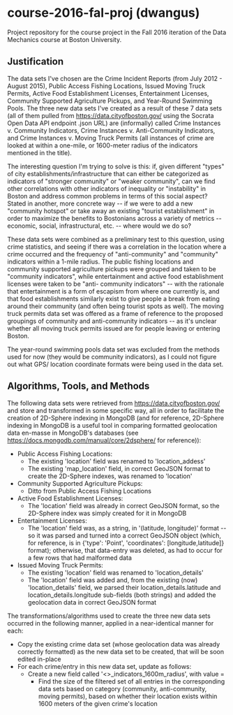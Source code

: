 # course-2016-fal-proj (dwangus)
Project repository for the course project in the Fall 2016 iteration of the Data Mechanics course at Boston University.

## Justification

The data sets I've chosen are the Crime Incident Reports (from July 2012 - August 2015), Public Access Fishing Locations, Issued Moving Truck Permits, 
Active Food Establishment Licenses, Entertainment Licenses, Community Supported Agriculture Pickups, and Year-Round Swimming Pools. The three new data sets
I've created as a result of these 7 data sets (all of them pulled from https://data.cityofboston.gov/ using the Socrata Open Data API endpoint .json URL)
are (informally) called Crime Instances v. Community Indicators, Crime Instances v. Anti-Community Indicators, and Crime Instances v. Moving Truck Permits
(all instances of crime are looked at within a one-mile, or 1600-meter radius of the indicators mentioned in the title).

The interesting question I'm trying to solve is this: if, given different "types" of city establishments/infrastructure that can either be categorized as 
indicators of "stronger community" or "weaker community", can we find other correlations with other indicators of inequality or "instability" in Boston and 
address common problems in terms of this social aspect? Stated in another, more concrete way -- if we were to add a new "community hotspot" or take away an
existing "tourist establishment" in order to maximize the benefits to Bostonians across a variety of metrics -- economic, social, infrastructural, etc. --
where would we do so?

These data sets were combined as a preliminary test to this question, using crime statistics, and seeing if there was a correlation in the location where a
crime occurred and the frequency of "anti-community" and "community" indicators within a 1-mile radius. The public fishing locations and community supported
agriculture pickups were grouped and taken to be "community indicators", while entertainment and active food establishment licenses were taken to be "anti-
community indicators" -- with the rationale that entertainment is a form of escapism from where one currently is, and that food establishments similarly 
exist to give people a break from eating around their community (and often being tourist spots as well). The moving truck permits data set was offered as a 
frame of reference to the proposed groupings of community and anti-community indicators -- as it's unclear whether all moving truck permits issued are for
people leaving or entering Boston.

The year-round swimming pools data set was excluded from the methods used for now (they would be community indicators), as I could not figure out what GPS/
location coordinate formats were being used in the data set.

## Algorithms, Tools, and Methods

The following data sets were retrieved from https://data.cityofboston.gov/ and store and transformed in some specific way, all in order to facilitate the
creation of 2D-Sphere indexing in MongoDB (and for reference, 2D-Sphere indexing in MongoDB is a useful tool in comparing formatted geolocation data en-masse 
in MongoDB's databases (see https://docs.mongodb.com/manual/core/2dsphere/ for reference)):
- Public Access Fishing Locations: 
	- The existing 'location' field was renamed to 'location_addess'
	- The existing 'map_location' field, in correct GeoJSON format to create the 2D-Sphere indexes, was renamed to 'location'
- Community Supported Agriculture Pickups:
	- Ditto from Public Access Fishing Locations
- Active Food Establishment Licenses:
	- The 'location' field was already in correct GeoJSON format, so the 2D-Sphere index was simply created for it in MongoDB
- Entertainment Licenses:
	- The 'location' field was, as a string, in '(latitude, longitude)' format -- so it was parsed and turned into a correct GeoJSON object
		(which, for reference, is in {'type': 'Point', 'coordinates': [longitude,latitude]} format); otherwise, that data-entry was deleted,
		as had to occur for a few rows that had malformed data
- Issued Moving Truck Permits:
	- The existing 'location' field was renamed to 'location_details'
	- The 'location' field was added and, from the existing (now) 'location_details' field, we parsed their location_details.latitude and
		location_details.longitude sub-fields (both strings) and added the geolocation data in correct GeoJSON format
		
The transformations/algorithms used to create the three new data sets occurred in the following manner, applied in a near-identical manner for each:
- Copy the existing crime data set (whose geolocation data was already correctly formatted) as the new data set to be created, that will be soon edited in-place
- For each crime/entry in this new data set, update as follows:
	- Create a new field called '<>_indicators_1600m_radius', with value = 
		- Find the size of the filtered set of all entries in the corresponding data sets based on category (community, anti-community, moving permits), based on 
			whether their location exists within 1600 meters of the given crime's location
